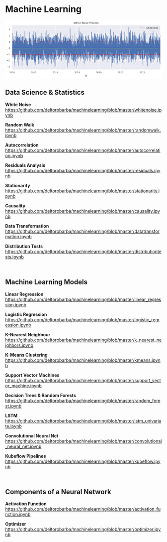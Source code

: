 # Machine Learning

<img src="https://raw.githubusercontent.com/deltorobarba/repo/master/whitenoise.png" alt="White Noise">

## Data Science & Statistics

<b>White Noise</b><br>
https://github.com/deltorobarba/machinelearning/blob/master/whitenoise.ipynb

<b>Random Walk</b><br>
https://github.com/deltorobarba/machinelearning/blob/master/randomwalk.ipynb

<b>Autocorrelation</b><br>
https://github.com/deltorobarba/machinelearning/blob/master/autocorrelation.ipynb

<b>Residuals Analysis</b><br>
https://github.com/deltorobarba/machinelearning/blob/master/residuals.ipynb

<b>Stationarity</b><br>
https://github.com/deltorobarba/machinelearning/blob/master/stationarity.ipynb

<b>Causality</b><br>
https://github.com/deltorobarba/machinelearning/blob/master/causality.ipynb

<b>Data Transformation</b><br>
https://github.com/deltorobarba/machinelearning/blob/master/datatransformation.ipynb

<b>Distribution Tests</b><br>
https://github.com/deltorobarba/machinelearning/blob/master/distributiontests.ipynb

<br>

## Machine Learning Models

<b>Linear Regression</b><br>
https://github.com/deltorobarba/machinelearning/blob/master/linear_regression.ipynb

<b>Logistic Regression</b><br>
https://github.com/deltorobarba/machinelearning/blob/master/logistic_regression.ipynb

<b>K-Nearest Neighbour</b><br>
https://github.com/deltorobarba/machinelearning/blob/master/k_nearest_neighbors.ipynb

<b>K-Means Clustering</b><br>
https://github.com/deltorobarba/machinelearning/blob/master/kmeans.ipynb

<b>Support Vector Machines</b><br>
https://github.com/deltorobarba/machinelearning/blob/master/support_vector_machine.ipynb

<b>Decision Trees & Random Forests</b><br>
https://github.com/deltorobarba/machinelearning/blob/master/random_forest.ipynb

<b>LSTM</b><br>
https://github.com/deltorobarba/machinelearning/blob/master/lstm_univariate.ipynb

<b>Convolutional Neural Net</b><br>
https://github.com/deltorobarba/machinelearning/blob/master/convolutional_neural_net.ipynb

<b>Kubeflow Pipelines</b><br>
https://github.com/deltorobarba/machinelearning/blob/master/kubeflow.ipynb

<br>

## Components of a Neural Network

<b>Activation Function</b><br>
https://github.com/deltorobarba/machinelearning/blob/master/activation_function.ipynb

<b>Optimizer</b><br>
https://github.com/deltorobarba/machinelearning/blob/master/optimizer.ipynb

